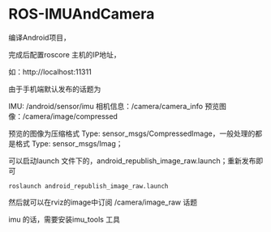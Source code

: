 # ROS-IMUAndCamera





编译Android项目，

完成后配置roscore 主机的IP地址，

如：http://localhost:11311





由于手机端默认发布的话题为

 IMU:  /android/sensor/imu
相机信息：/camera/camera_info
预览图像：/camera/image/compressed

预览的图像为压缩格式 Type: sensor_msgs/CompressedImage，一般处理的都是格式 Type: sensor_msgs/Imag；

可以启动launch 文件下的，android_republish_image_raw.launch；重新发布即可



```
roslaunch android_republish_image_raw.launch

```

然后就可以在rviz的image中订阅 /camera/image_raw 话题



imu 的话，需要安装imu_tools 工具